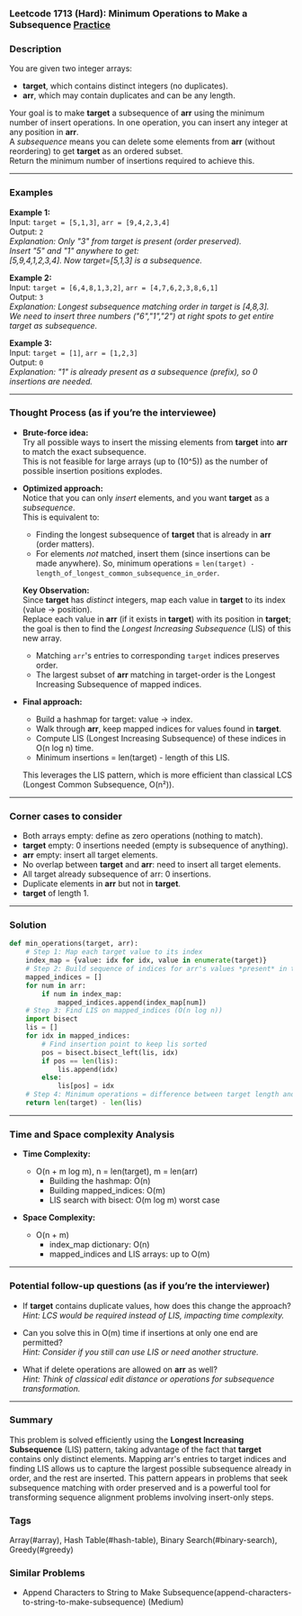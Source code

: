 ### Leetcode 1713 (Hard): Minimum Operations to Make a Subsequence [Practice](https://leetcode.com/problems/minimum-operations-to-make-a-subsequence)

### Description  
You are given two integer arrays:
- **target**, which contains distinct integers (no duplicates).
- **arr**, which may contain duplicates and can be any length.

Your goal is to make **target** a subsequence of **arr** using the minimum number of insert operations. In one operation, you can insert any integer at any position in **arr**.  
A *subsequence* means you can delete some elements from **arr** (without reordering) to get **target** as an ordered subset.  
Return the minimum number of insertions required to achieve this.

---

### Examples  

**Example 1:**  
Input: `target = [5,1,3]`, `arr = [9,4,2,3,4]`  
Output: `2`  
*Explanation: Only "3" from target is present (order preserved).  
Insert "5" and "1" anywhere to get:  
[5,9,4,1,2,3,4]. Now target=[5,1,3] is a subsequence.*

**Example 2:**  
Input: `target = [6,4,8,1,3,2]`, `arr = [4,7,6,2,3,8,6,1]`  
Output: `3`  
*Explanation: Longest subsequence matching order in target is [4,8,3].  
We need to insert three numbers ("6","1","2") at right spots to get entire target as subsequence.*

**Example 3:**  
Input: `target = [1]`, `arr = [1,2,3]`  
Output: `0`  
*Explanation: "1" is already present as a subsequence (prefix), so 0 insertions are needed.*

---

### Thought Process (as if you’re the interviewee)  

- **Brute-force idea:**  
  Try all possible ways to insert the missing elements from **target** into **arr** to match the exact subsequence.  
  This is not feasible for large arrays (up to \(10^5\)) as the number of possible insertion positions explodes.

- **Optimized approach:**  
  Notice that you can only *insert* elements, and you want **target** as a *subsequence*.  
  This is equivalent to:
    - Finding the longest subsequence of **target** that is already in **arr** (order matters).
    - For elements *not* matched, insert them (since insertions can be made anywhere).
  So, minimum operations = `len(target) - length_of_longest_common_subsequence_in_order`.

  **Key Observation:**  
  Since **target** has *distinct* integers, map each value in **target** to its index (value → position).  
  Replace each value in **arr** (if it exists in **target**) with its position in **target**; the goal is then to find the *Longest Increasing Subsequence* (LIS) of this new array.

  - Matching `arr`'s entries to corresponding `target` indices preserves order.
  - The largest subset of **arr** matching in target-order is the Longest Increasing Subsequence of mapped indices.

- **Final approach:**  
  - Build a hashmap for target: value → index.
  - Walk through **arr**, keep mapped indices for values found in **target**.
  - Compute LIS (Longest Increasing Subsequence) of these indices in O(n log n) time.
  - Minimum insertions = len(target) - length of this LIS.

  This leverages the LIS pattern, which is more efficient than classical LCS (Longest Common Subsequence, O(n²)).

---

### Corner cases to consider  
- Both arrays empty: define as zero operations (nothing to match).
- **target** empty: 0 insertions needed (empty is subsequence of anything).
- **arr** empty: insert all target elements.
- No overlap between **target** and **arr**: need to insert all target elements.
- All target already subsequence of arr: 0 insertions.
- Duplicate elements in **arr** but not in **target**.
- **target** of length 1.

---

### Solution

```python
def min_operations(target, arr):
    # Step 1: Map each target value to its index
    index_map = {value: idx for idx, value in enumerate(target)}
    # Step 2: Build sequence of indices for arr's values *present* in target
    mapped_indices = []
    for num in arr:
        if num in index_map:
            mapped_indices.append(index_map[num])
    # Step 3: Find LIS on mapped_indices (O(n log n))
    import bisect
    lis = []
    for idx in mapped_indices:
        # Find insertion point to keep lis sorted
        pos = bisect.bisect_left(lis, idx)
        if pos == len(lis):
            lis.append(idx)
        else:
            lis[pos] = idx
    # Step 4: Minimum operations = difference between target length and LIS length
    return len(target) - len(lis)
```

---

### Time and Space complexity Analysis  

- **Time Complexity:**  
  - O(n + m log m), n = len(target), m = len(arr)  
    - Building the hashmap: O(n)
    - Building mapped_indices: O(m)
    - LIS search with bisect: O(m log m) worst case

- **Space Complexity:**  
  - O(n + m)
    - index_map dictionary: O(n)
    - mapped_indices and LIS arrays: up to O(m)

---

### Potential follow-up questions (as if you’re the interviewer)  

- If **target** contains duplicate values, how does this change the approach?  
  *Hint: LCS would be required instead of LIS, impacting time complexity.*

- Can you solve this in O(m) time if insertions at only one end are permitted?  
  *Hint: Consider if you still can use LIS or need another structure.*

- What if delete operations are allowed on **arr** as well?  
  *Hint: Think of classical edit distance or operations for subsequence transformation.*

---

### Summary
This problem is solved efficiently using the **Longest Increasing Subsequence** (LIS) pattern, taking advantage of the fact that **target** contains only distinct elements. Mapping arr's entries to target indices and finding LIS allows us to capture the largest possible subsequence already in order, and the rest are inserted. This pattern appears in problems that seek subsequence matching with order preserved and is a powerful tool for transforming sequence alignment problems involving insert-only steps.

### Tags
Array(#array), Hash Table(#hash-table), Binary Search(#binary-search), Greedy(#greedy)

### Similar Problems
- Append Characters to String to Make Subsequence(append-characters-to-string-to-make-subsequence) (Medium)